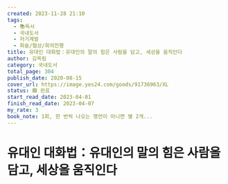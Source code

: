 ```yaml
---
created: 2023-11-28 21:10
tags:
  - 📚독서
  - 국내도서
  - 자기계발
  - 화술/협상/회의진행
title: 유대인 대화법：유대인의 말의 힘은 사람을 담고, 세상을 움직인다
author: 김옥림
category: 국내도서
total_page: 304
publish_date: 2020-08-15
cover_url: https://image.yes24.com/goods/91736963/XL
status: 🟩 완료
start_read_date: 2023-04-01
finish_read_date: 2023-04-07
my_rate: 3
book_note: 1회, 한 번씩 나오는 명언이 아니면 별 2개...
---
```


# 유대인 대화법：유대인의 말의 힘은 사람을 담고, 세상을 움직인다

